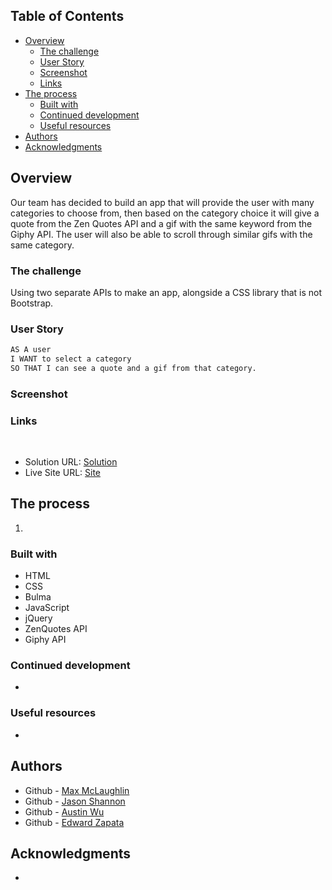 ## Table of Contents

- [Overview](#overview)
  - [The challenge](#the-challenge)
  - [User Story](#user-story)
  - [Screenshot](#screenshot)
  - [Links](#links)
- [The process](#the-process)
  - [Built with](#built-with)
  - [Continued development](#continued-development)
  - [Useful resources](#useful-resources)
- [Authors](#authors)
- [Acknowledgments](#acknowledgments)
  ​

## Overview

Our team has decided to build an app that will provide the user with many categories to choose from, then based on the category choice it will give a quote from the Zen Quotes API and a gif with the same keyword from the Giphy API. The user will also be able to scroll through similar gifs with the same category.
​

### The challenge

Using two separate APIs to make an app, alongside a CSS library that is not Bootstrap.

### User Story

```markdown
AS A user
I WANT to select a category
SO THAT I can see a quote and a gif from that category.
```

### Screenshot

### Links

​

- Solution URL: [Solution](https://github.com/jshannon33/Project-1-Interactive-Front-End-Application)
- Live Site URL: [Site]()
  ​

## The process

1.

### Built with

- HTML
- CSS
- Bulma
- JavaScript
- jQuery
- ZenQuotes API
- Giphy API

### Continued development

-

### Useful resources

-

## Authors

- Github - [Max McLaughlin](https://github.com/lafflin)
- Github - [Jason Shannon](https://github.com/jshannon33)
- Github - [Austin Wu](https://github.com/austibb)
- Github - [Edward Zapata](https://github.com/edward0306)

## Acknowledgments

-
